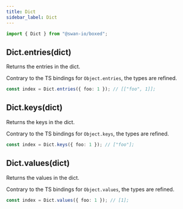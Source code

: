 ```yaml
---
title: Dict
sidebar_label: Dict
---
```


```ts
import { Dict } from "@swan-io/boxed";
```

## Dict.entries(dict)

Returns the entries in the dict.

Contrary to the TS bindings for `Object.entries`, the types are refined.

```ts
const index = Dict.entries({ foo: 1 }); // [["foo", 1]];
```

## Dict.keys(dict)

Returns the keys in the dict.

Contrary to the TS bindings for `Object.keys`, the types are refined.

```ts
const index = Dict.keys({ foo: 1 }); // ["foo"];
```

## Dict.values(dict)

Returns the values in the dict.

Contrary to the TS bindings for `Object.values`, the types are refined.

```ts
const index = Dict.values({ foo: 1 }); // [1];
```
